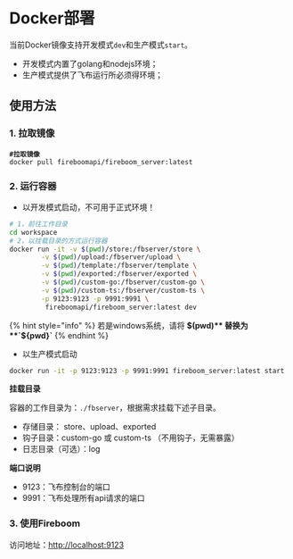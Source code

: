 # Docker部署

当前Docker镜像支持开发模式`dev`和生产模式`start`。

* 开发模式内置了golang和nodejs环境；
* 生产模式提供了飞布运行所必须得环境；

## 使用方法

### 1. 拉取镜像

<pre class="language-bash"><code class="lang-bash"><strong>#拉取镜像
</strong>docker pull fireboomapi/fireboom_server:latest
</code></pre>

### 2. 运行容器

* 以开发模式启动，不可用于正式环境！

```bash
# 1，前往工作目录
cd workspace
# 2，以挂载目录的方式运行容器
docker run -it -v $(pwd)/store:/fbserver/store \
		-v $(pwd)/upload:/fbserver/upload \
		-v $(pwd)/template:/fbserver/template \
		-v $(pwd)/exported:/fbserver/exported \
		-v $(pwd)/custom-go:/fbserver/custom-go \
		-v $(pwd)/custom-ts:/fbserver/custom-ts \
		-p 9123:9123 -p 9991:9991 \
		 fireboomapi/fireboom_server:latest dev 
```

{% hint style="info" %}
若是windows系统，请将 **$(pwd)** 替换为**`${pwd}`**
{% endhint %}

* 以生产模式启动

```bash
docker run -it -p 9123:9123 -p 9991:9991 fireboom_server:latest start 
```

**挂载目录**

容器的工作目录为：`./fbserver`，根据需求挂载下述子目录。

* 存储目录： store、upload、exported
* 钩子目录：custom-go 或 custom-ts  （不用钩子，无需暴露）
* 日志目录（可选）：log

**端口说明**

* 9123：飞布控制台的端口
* 9991：飞布处理所有api请求的端口

### 3. 使用Fireboom

访问地址：[http://localhost:9123](http://localhost:9123/)



